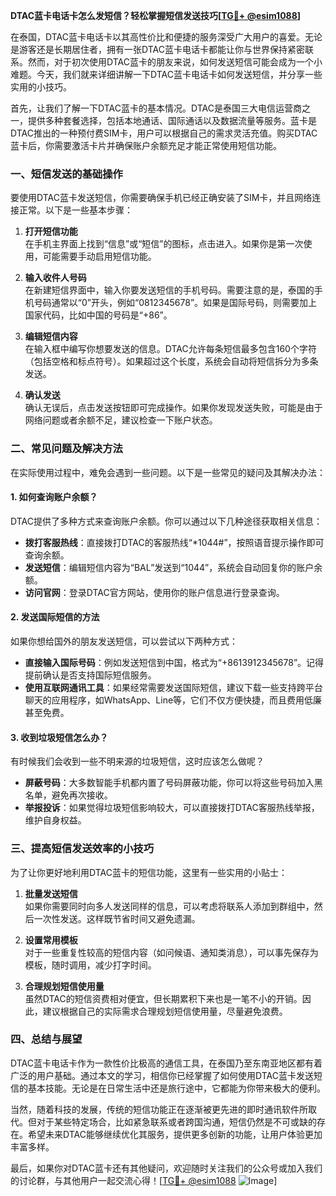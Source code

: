 **DTAC蓝卡电话卡怎么发短信？轻松掌握短信发送技巧[[TG💪+ @esim1088](https://t.me/s/esim1088)]**

在泰国，DTAC蓝卡电话卡以其高性价比和便捷的服务深受广大用户的喜爱。无论是游客还是长期居住者，拥有一张DTAC蓝卡电话卡都能让你与世界保持紧密联系。然而，对于初次使用DTAC蓝卡的朋友来说，如何发送短信可能会成为一个小难题。今天，我们就来详细讲解一下DTAC蓝卡电话卡如何发送短信，并分享一些实用的小技巧。

首先，让我们了解一下DTAC蓝卡的基本情况。DTAC是泰国三大电信运营商之一，提供多种套餐选择，包括本地通话、国际通话以及数据流量等服务。蓝卡是DTAC推出的一种预付费SIM卡，用户可以根据自己的需求灵活充值。购买DTAC蓝卡后，你需要激活卡片并确保账户余额充足才能正常使用短信功能。

### **一、短信发送的基础操作**

要使用DTAC蓝卡发送短信，你需要确保手机已经正确安装了SIM卡，并且网络连接正常。以下是一些基本步骤：

1. **打开短信功能**  
   在手机主界面上找到“信息”或“短信”的图标，点击进入。如果你是第一次使用，可能需要手动启用短信功能。

2. **输入收件人号码**  
   在新建短信界面中，输入你要发送短信的手机号码。需要注意的是，泰国的手机号码通常以“0”开头，例如“0812345678”。如果是国际号码，则需要加上国家代码，比如中国的号码是“+86”。

3. **编辑短信内容**  
   在输入框中编写你想要发送的信息。DTAC允许每条短信最多包含160个字符（包括空格和标点符号）。如果超过这个长度，系统会自动将短信拆分为多条发送。

4. **确认发送**  
   确认无误后，点击发送按钮即可完成操作。如果你发现发送失败，可能是由于网络问题或者余额不足，建议检查一下账户状态。

### **二、常见问题及解决方法**

在实际使用过程中，难免会遇到一些问题。以下是一些常见的疑问及其解决办法：

#### **1. 如何查询账户余额？**
DTAC提供了多种方式来查询账户余额。你可以通过以下几种途径获取相关信息：
- **拨打客服热线**：直接拨打DTAC的客服热线“*1044#”，按照语音提示操作即可查询余额。
- **发送短信**：编辑短信内容为“BAL”发送到“1044”，系统会自动回复你的账户余额。
- **访问官网**：登录DTAC官方网站，使用你的账户信息进行登录查询。

#### **2. 发送国际短信的方法**
如果你想给国外的朋友发送短信，可以尝试以下两种方式：
- **直接输入国际号码**：例如发送短信到中国，格式为“+8613912345678”。记得提前确认是否支持国际短信服务。
- **使用互联网通讯工具**：如果经常需要发送国际短信，建议下载一些支持跨平台聊天的应用程序，如WhatsApp、Line等，它们不仅方便快捷，而且费用低廉甚至免费。

#### **3. 收到垃圾短信怎么办？**
有时候我们会收到一些不明来源的垃圾短信，这时应该怎么做呢？
- **屏蔽号码**：大多数智能手机都内置了号码屏蔽功能，你可以将这些号码加入黑名单，避免再次接收。
- **举报投诉**：如果觉得垃圾短信影响较大，可以直接拨打DTAC客服热线举报，维护自身权益。

### **三、提高短信发送效率的小技巧**

为了让你更好地利用DTAC蓝卡的短信功能，这里有一些实用的小贴士：

1. **批量发送短信**  
   如果你需要同时向多人发送同样的信息，可以考虑将联系人添加到群组中，然后一次性发送。这样既节省时间又避免遗漏。

2. **设置常用模板**  
   对于一些重复性较高的短信内容（如问候语、通知类消息），可以事先保存为模板，随时调用，减少打字时间。

3. **合理规划短信使用量**  
   虽然DTAC的短信资费相对便宜，但长期累积下来也是一笔不小的开销。因此，建议根据自己的实际需求合理规划短信使用量，尽量避免浪费。

### **四、总结与展望**

DTAC蓝卡电话卡作为一款性价比极高的通信工具，在泰国乃至东南亚地区都有着广泛的用户基础。通过本文的学习，相信你已经掌握了如何使用DTAC蓝卡发送短信的基本技能。无论是在日常生活中还是旅行途中，它都能为你带来极大的便利。

当然，随着科技的发展，传统的短信功能正在逐渐被更先进的即时通讯软件所取代。但对于某些特定场合，比如紧急联系或者跨国沟通，短信仍然是不可或缺的存在。希望未来DTAC能够继续优化其服务，提供更多创新的功能，让用户体验更加丰富多样。

最后，如果你对DTAC蓝卡还有其他疑问，欢迎随时关注我们的公众号或加入我们的讨论群，与其他用户一起交流心得！[[TG💪+ @esim1088](https://t.me/s/esim1088) ![Image](https://i.postimg.cc/4NQfJmqS/Snipaste-2025-05-13-00-14-12.png)]